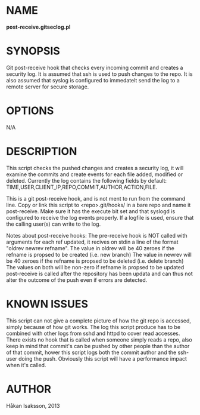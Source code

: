 # NAME

**post-receive.gitseclog.pl**

# SYNOPSIS

Git post-receive hook that checks every incoming commit and creates a security log.
It is assumed that ssh is used to push changes to the repo. It is also assumed that syslog is configured to immedatelt send the log to a remote server for secure storage.

# OPTIONS

N/A

# DESCRIPTION

This script checks the pushed changes and creates a security log, it will examine the commits and create events for each file added, modified or deleted. Currently the log contains the following fields by default: TIME,USER,CLIENT\_IP,REPO,COMMIT,AUTHOR,ACTION,FILE.

This is a git post-receive hook, and is not ment to run from the command line.
Copy or link this script to &lt;repo>.git/hooks/ in a bare repo and name it post-receive.
Make sure it has the execute bit set and that syslogd is configured to receive the log events properly.
If a logfile is used, ensure that the calling user(s) can write to the log.

Notes about post-receive hooks:
The pre-receive hook is NOT called with arguments for each ref updated,
it recives on stdin a line of the format "oldrev newrev refname".
The value in oldrev will be 40 zeroes if the refname is propsed to be created (i.e. new branch)
The value in newrev will be 40 zeroes if the refname is propsed to be deleted (i.e. delete branch)
The values on both will be non-zero if refname is propsed to be updated
post-receive is called after the repository has been updata and can thus not alter the outcome of the push even if errors are detected.

# KNOWN ISSUES

This script can not give a complete picture of how the git repo is accessed, simply because of how git works. The log this script produce has to be combined with other logs from sshd and httpd to cover read accesses. There exists no hook that is called when someone simply reads a repo, also keep in mind that commit's can be pushed by other people than the author of that commit, hower this script logs both the commit author and the ssh-user doing the push. Obviously this script will have a performance impact when it's called.

# AUTHOR

Håkan Isaksson, 2013

